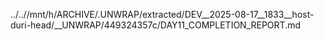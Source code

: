 ../..//mnt/h/ARCHIVE/.UNWRAP/extracted/DEV__2025-08-17__1833__host-duri-head/__UNWRAP/449324357c/DAY11_COMPLETION_REPORT.md